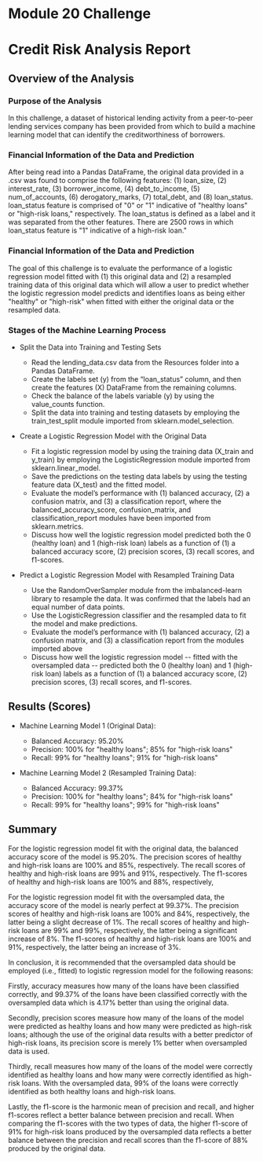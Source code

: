 # Module 20 Challenge
# Credit Risk Analysis Report

## Overview of the Analysis

### Purpose of the Analysis 
In this challenge, a dataset of historical lending activity from a peer-to-peer lending services company has been provided from which to build a machine learning model that can identify the creditworthiness of borrowers. 

### Financial Information of the Data and Prediction
After being read into a Pandas DataFrame, the original data provided in a .csv was found to comprise the following features: (1) loan_size, (2) interest_rate, (3) borrower_income, (4) debt_to_income, (5) num_of_accounts, (6) derogatory_marks, (7) total_debt, and (8) loan_status.  loan_status feature is comprised of "0" or "1" indicative of "healthy loans" or "high-risk loans," respectively. The loan_status is defined as a label and it was separated from the other features.  There are 2500 rows in which loan_status feature is "1" indicative of a high-risk loan."

### Financial Information of the Data and Prediction

The goal of this challenge is to evaluate the performance of a logistic regression model fitted with (1) this original data and (2) a resampled training data of this original data which will allow a user to predict whether the logistic regression model predicts and identifies loans as being either "healthy" or "high-risk" when fitted with either the original data or the resampled data. 

### Stages of the Machine Learning Process

* Split the Data into Training and Testing Sets
  * Read the lending_data.csv data from the Resources folder into a Pandas DataFrame.
  * Create the labels set (y) from the “loan_status” column, and then create the features (X) DataFrame from the remaining columns.
  * Check the balance of the labels variable (y) by using the value_counts function.
  * Split the data into training and testing datasets by employing the train_test_split module imported from sklearn.model_selection.

* Create a Logistic Regression Model with the Original Data
  * Fit a logistic regression model by using the training data (X_train and y_train) by employing the LogisticRegression module imported from sklearn.linear_model.
  * Save the predictions on the testing data labels by using the testing feature data (X_test) and the fitted model.
  * Evaluate the model’s performance with (1) balanced accuracy, (2) a confusion matrix, and (3) a classification report, where the balanced_accuracy_score, confusion_matrix, and classification_report modules have been imported from sklearn.metrics.
  * Discuss how well the logistic regression model predicted both the 0 (healthy loan) and 1 (high-risk loan) labels as a function of (1) a balanced accuracy score, (2) precision scores, (3) recall scores, and f1-scores.

* Predict a Logistic Regression Model with Resampled Training Data
  * Use the RandomOverSampler module from the imbalanced-learn library to resample the data. It was confirmed that the labels had an equal number of data points.
  * Use the LogisticRegression classifier and the resampled data to fit the model and make predictions.
  * Evaluate the model’s performance with (1) balanced accuracy, (2) a confusion matrix, and (3) a classification report from  the modules imported above
  * Discuss how well the logistic regression model -- fitted with the oversampled data -- predicted both the 0 (healthy loan) and 1 (high-risk loan) labels as a function of (1) a balanced accuracy score, (2) precision scores, (3) recall scores, and f1-scores.


## Results (Scores)

* Machine Learning Model 1 (Original Data):
  * Balanced Accuracy: 95.20%
  * Precision: 100% for "healthy loans"; 85% for "high-risk loans"
  * Recall: 99% for "healthy loans"; 91% for "high-risk loans"

* Machine Learning Model 2 (Resampled Training Data):
  * Balanced Accuracy: 99.37%
  * Precision: 100% for "healthy loans"; 84% for "high-risk loans"
  * Recall: 99% for "healthy loans"; 99% for "high-risk loans"

## Summary

For the logistic regression model fit with the original data, the balanced accuracy score of the model is 95.20%.  The precision scores of healthy and high-risk loans are 100% and 85%, respectively.  The recall scores of healthy and high-risk loans are 99% and 91%, respectively.  The f1-scores of healthy and high-risk loans are 100% and 88%, respectively,

For the logistic regression model fit with the oversampled data, the accuracy score of the model is nearly perfect at 99.37%.  The precision scores of healthy and high-risk loans are 100% and 84%, respectively, the latter being a slight decrease of 1%.  The recall scores of healthy and high-risk loans are 99% and 99%, respectively, the latter being a significant increase of 8%.  The f1-scores of healthy and high-risk loans are 100% and 91%, respectively, the latter being an increase of 3%.

In conclusion, it is recommended that the oversampled data should be employed (i.e., fitted) to logistic regression model for the following reasons:

Firstly, accuracy measures how many of the loans have been classified correctly, and 99.37% of the loans have been classified correctly with the oversampled data which is 4.17% better than using the original data.  

Secondly, precision scores measure how many of the loans of the model were predicted as healthy loans and how many were predicted as high-risk loans; although the use of the original data results with a better predictor of high-risk loans, its precision score is merely 1% better when oversampled data is used.  

Thirdly, recall measures how many of the loans of the model were correctly identified as healthy loans and how many were correctly identified as high-risk loans.  With the oversampled data, 99% of the loans were correctly identified as both healthy loans and high-risk loans.

Lastly, the f1-score is the harmonic mean of precision and recall, and higher f1-scores reflect a better balance between precision and recall.  When comparing the f1-scores with the two types of data, the higher f1-score of 91% for high-risk loans produced by the oversampled data reflects a better balance between the precision and recall scores than the f1-score of 88% produced by the original data. 

